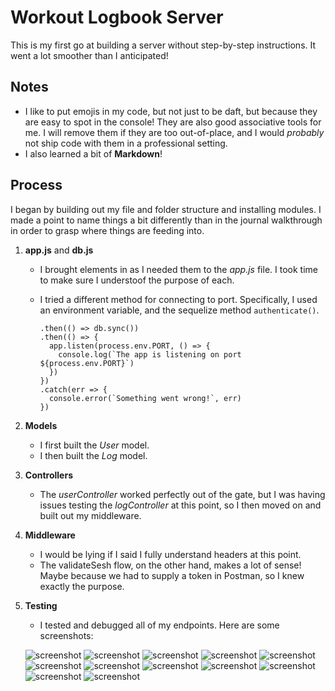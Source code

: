 # Workout Logbook Server

This is my first go at building a server without step-by-step instructions. It went a lot smoother than I anticipated!

## Notes
- I like to put emojis in my code, but not just to be daft, but because they are easy to spot in the console! They are also good associative tools for me. I will remove them if they are too out-of-place, and I would *probably* not ship code with them in a professional setting. 
- I also learned a bit of **Markdown**!

## Process

I began by building out my file and folder structure and installing modules. I made a point to name things a bit differently than in the journal walkthrough in order to grasp where things are feeding into.

1. **app.js** and **db.js**
   - I brought elements in as I needed them to the *app.js* file. I took time to make sure I understoof the purpose of each.
   - I tried a different method for connecting to port. Specifically, I used an environment variable, and the sequelize method `authenticate()`.  
  
        ```db.authenticate()
        .then(() => db.sync())
        .then(() => {
          app.listen(process.env.PORT, () => {
            console.log(`The app is listening on port ${process.env.PORT}`)
          })
        })
        .catch(err => {
          console.error(`Something went wrong!`, err)
        }) 
        ```
2. **Models**  
   - I first built the *User* model.  
   - I then built the *Log* model.  
3. **Controllers**  
   - The *userController* worked perfectly out of the gate, but I was having issues testing the *logController* at this point, so I then moved on and built out my middleware.
4. **Middleware** 
   - I would be lying if I said I fully understand headers at this point.  
   - The validateSesh flow, on the other hand, makes a lot of sense! Maybe because we had to supply a token in Postman, so I knew exactly the purpose.  
5. **Testing**
   - I tested and debugged all of my endpoints. Here are some screenshots:
  

    ![screenshot](./assets/1.png)
    ![screenshot](./assets/2.png)
    ![screenshot](./assets/3.png)
    ![screenshot](./assets/4.png)
    ![screenshot](./assets/5.png)
    ![screenshot](./assets/6.png)
    ![screenshot](./assets/7.png)
    ![screenshot](./assets/8.png)
    ![screenshot](./assets/9.png)
    ![screenshot](./assets/10.png)
    ![screenshot](./assets/11.png)
    ![screenshot](./assets/12.png)

